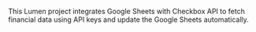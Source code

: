 This Lumen project integrates Google Sheets with Checkbox API to fetch financial data using API keys and update the Google Sheets automatically.
